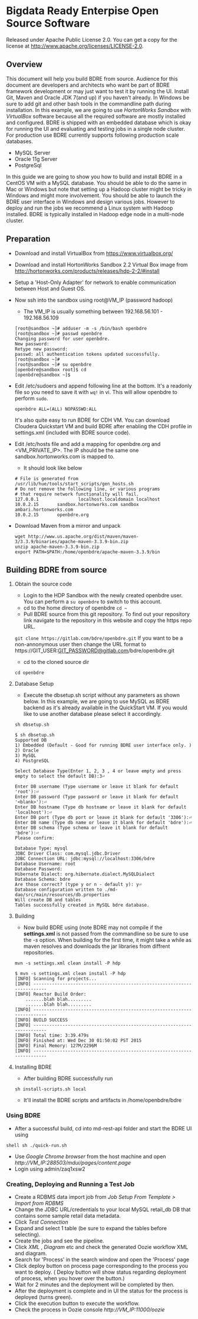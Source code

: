# Bigdata Ready Enterpise Open Source Software 

Released under Apache Public License 2.0. You can get a copy for the license at http://www.apache.org/licenses/LICENSE-2.0.

## Overview

This document will help you build BDRE from source. Audience for this document are developers and architects who want be part of BDRE framework development or may just want to test it by running the UI. Install Git, Maven and Oracle JDK 7(and up) if you haven't already. In Windows be sure to add git and other bash tools in the commandline path during installation. In this example, we are going to use *HortonWorks Sandbox* with *VirtualBox* software because all the required software are mostly installed and configured. BDRE is shipped with an embedded database which is okay for running the UI and evaluating and testing jobs in a single node cluster. For production use BDRE currently supports following production scale databases.

  - MySQL Server
  - Oracle 11g Server
  - PostgreSql

 In this guide we are going to show you how to build and install BDRE in a CentOS VM with a MySQL database. You should be able to do the same in Mac or Windows but note that setting up a Hadoop cluster might be tricky in Windows and might more involvement. You should be able to launch the BDRE user interface in Windows and design various jobs. However to deploy and run the jobs we recommend a Linux system with Hadoop installed. BDRE is typically installed in Hadoop edge node in a multi-node cluster.


## Preparation

* Download and install VirtualBox from https://www.virtualbox.org/
* Download and install HortonWorks Sandbox 2.2 Virtual Box image from http://hortonworks.com/products/releases/hdp-2-2/#install 
* Setup a 'Host-Only Adapter' for network to enable communication between Host and Guest OS.
* Now ssh into the sandbox using root@VM_IP (password hadoop)
    - The VM_IP is usually something between 192.168.56.101 - 192.168.56.109 
    
    ```shell
    [root@sandbox ~]# adduser -m -s /bin/bash openbdre
    [root@sandbox ~]# passwd openbdre
    Changing password for user openbdre.
    New password:
    Retype new password:
    passwd: all authentication tokens updated successfully.
    [root@sandbox ~]#
    [root@sandbox ~]# su openbdre
    [openbdre@sandbox root]$ cd
    [openbdre@sandbox ~]$
    ```
* Edit /etc/sudoers and append following line at the bottom. It's a readonly file so you need to save it with `wq!` in vi. This will allow openbdre to perform `sudo`.

    ```openbdre ALL=(ALL) NOPASSWD:ALL```

    It's also quite easy to run BDRE for CDH VM. You can download Cloudera Quickstart VM and build BDRE after enabling the CDH profile in settings.xml (included with BDRE source code). 
* Edit /etc/hosts file and add a mapping for openbdre.org and <VM_PRIVATE_IP>. The IP should be the same one sandbox.hortonworks.com is mapped to.
    - It should look like below
    
    ```shell
    # File is generated from /usr/lib/hue/tools/start_scripts/gen_hosts.sh
    # Do not remove the following line, or various programs
    # that require network functionality will fail.
    127.0.0.1               localhost.localdomain localhost
    10.0.2.15       sandbox.hortonworks.com sandbox ambari.hortonworks.com
    10.0.2.15       openbdre.org
    ```
* Download Maven from a mirror and unpack
    ```
    wget http://www.us.apache.org/dist/maven/maven-3/3.3.9/binaries/apache-maven-3.3.9-bin.zip
    unzip apache-maven-3.3.9-bin.zip
    export PATH=$PATH:/home/openbdre/apache-maven-3.3.9/bin
    ```
    
## Building BDRE from source

1. Obtain the source code
    * Login to the HDP Sandbox with the newly created openbdre user. You can perform a `su openbdre` to switch to this account.
    * cd to the home directory of openbdre ```cd ~```
    * Pull BDRE source from this git repository. To find out your repository link navigate to the repository in this website and copy the https repo URL.

    ```git clone https://gitlab.com/bdre/openbdre.git```
    If you want to be a non-annonymous user then change the URL format to https://GIT_USER:GIT_PASSWORD@gitlab.com/bdre/openbdre.git
    * cd to the cloned source dir
    
    ```cd openbdre```
    

2. Database Setup 
    * Execute the dbsetup.sh script without any parameters as shown below. In this example, we are going to use MySQL as BDRE backend as it's already available in the QuickStart VM. If you would like to use another database please select it accordingly.
    
    ```sh dbsetup.sh```
    
    ```shell
    $ sh dbsetup.sh
    Supported DB
    1) Embedded (Default - Good for running BDRE user interface only. )
    2) Oracle
    3) MySQL
    4) PostgreSQL
    
    Select Database Type(Enter 1, 2, 3 , 4 or leave empty and press empty to select the default DB):3⏎
    
    Enter DB username (Type username or leave it blank for default 'root'):⏎
    Enter DB password (Type password or leave it blank for default '<blank>'):⏎
    Enter DB hostname (Type db hostname or leave it blank for default 'localhost'):⏎
    Enter DB port (Type db port or leave it blank for default '3306'):⏎
    Enter DB name (Type db name or leave it blank for default 'bdre'):⏎
    Enter DB schema (Type schema or leave it blank for default 'bdre'):⏎
    Please confirm:
    
    Database Type: mysql
    JDBC Driver Class: com.mysql.jdbc.Driver
    JDBC Connection URL: jdbc:mysql://localhost:3306/bdre
    Database Username: root
    Database Password: 
    Hibernate Dialect: org.hibernate.dialect.MySQLDialect
    Database Schema: bdre
    Are those correct? (type y or n - default y): y⏎
    Database configuration written to ./md-dao/src/main/resources/db.properties
    Will create DB and tables
    Tables successfully created in MySQL bdre database.
    ```
    
3. Building
    * Now build BDRE using (note BDRE may not compile if the **settings.xml** is not passed from the commandline so be sure to use the *-s* option. When building for the first time, it might take a while as maven resolves and downloads the jar libraries from diffrent repositories.
    
    ```mvn -s settings.xml clean install -P hdp```
    
    ```shell
    $ mvn -s settings.xml clean install -P hdp
    [INFO] Scanning for projects...
    [INFO] ------------------------------------------------------------------------
    [INFO] Reactor Build Order:
        .......blah blah.........
        .......blah blah.........
    [INFO] ------------------------------------------------------------------------
    [INFO] BUILD SUCCESS
    [INFO] ------------------------------------------------------------------------
    [INFO] Total time: 3:39.479s
    [INFO] Finished at: Wed Dec 30 01:50:02 PST 2015
    [INFO] Final Memory: 127M/2296M
    [INFO] ------------------------------------------------------------------------
    ```

4. Installing BDRE
    * After building BDRE successfully run 
    
    ```sh install-scripts.sh local```
    
    * It'll install the BDRE scripts and artifacts in /home/openbdre/bdre

### Using BDRE

* After a successful build, cd into md-rest-api folder and start the BDRE UI using 

```shell sh ./quick-run.sh```

* Use *Google Chrome browser* from the host machine and open *http://VM_IP:288503/mdui/pages/content.page*
* Login using admin/zaq1xsw2

### Creating, Deploying and Running a Test Job

* Create a RDBMS data import job from *Job Setup From Template > Import from RDBMS*
* Change the JDBC URL/credentials to your local MySQL retail_db DB that contains some sample retail data metadata.
* Click *Test Connection*
* Expand and select 1 table (be sure to expand the tables before selecting).
* Create the jobs and see the pipeline.
* Click *XML* , *Diagram* etc and check the generated Oozie workflow XML and diagram.
* Search for 'Process' in the search window and open the 'Process' page
* Click deploy button on process page corresponding to the process you want to deploy. ( Deploy button will show status regarding deployment of process, when you hover over the button.)
* Wait for 2 minutes and the deployment will be completed by then.
* After the deployment is complete and in UI the status for the process is deployed (turns green).
* Click the execution button to execute the workflow.
* Check the process in Oozie console *http://VM_IP:11000/oozie*


